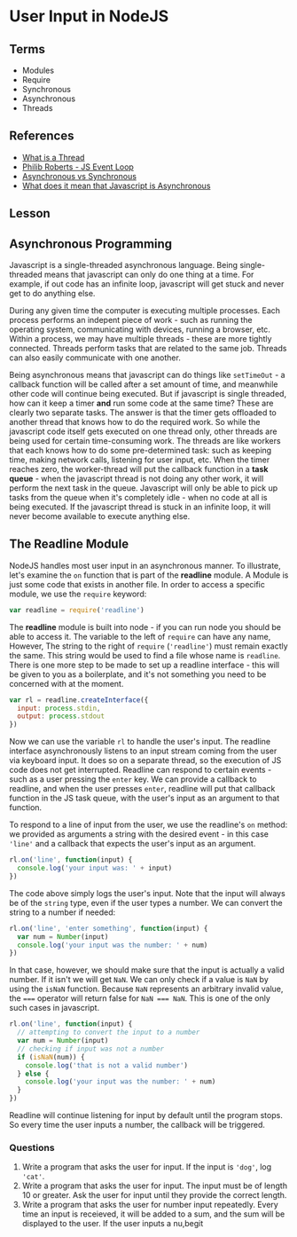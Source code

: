 # User Input in NodeJS

## Terms

* Modules
* Require
* Synchronous
* Asynchronous
* Threads

## References

* [What is a Thread](https://stackoverflow.com/questions/5201852/what-is-a-thread-really)
* [Philib Roberts - JS Event Loop](https://2014.jsconf.eu/speakers/philip-roberts-what-the-heck-is-the-event-loop-anyway.html)
* [Asynchronous vs Synchronous](https://stackoverflow.com/questions/748175/asynchronous-vs-synchronous-execution-what-does-it-really-mean)
* [What does it mean that Javascript is Asynchronous](https://www.quora.com/What-does-it-mean-that-Javascript-is-asynchronous)

## Lesson

## Asynchronous Programming

Javascript is a single-threaded asynchronous language. Being single-threaded means that javascript can only do one thing at a time.  For example, if out code has an infinite loop, javascript will get stuck and never get to do anything else.

During any given time the computer is executing multiple processes. Each process performs an indepent piece of work - such as running the operating system, communicating with devices, running a browser, etc. Within a process, we may have multiple threads - these are more tightly connected. Threads perform tasks that are related to the same job. Threads can also easily communicate with one another.

Being asynchronous means that javascript can do things like `setTimeOut` - a callback function will be called after a set amount of time, and meanwhile other code will continue being executed. But if javascript is single threaded, how can it keep a timer **and** run some code at the same time? These are clearly two separate tasks. The answer is that the timer gets offloaded to another thread that knows how to do the required work. So while the javascript code itself gets executed on one thread only, other threads are being used for certain time-consuming work. The threads are like workers that each knows how to do some pre-determined task: such as keeping time, making network calls, listening for user input, etc. When the timer reaches zero, the worker-thread will put the callback function in a **task queue** - when the javascript thread is not doing any other work, it will perform the next task in the queue. Javascript will only be able to pick up tasks from the queue when it's completely idle - when no code at all is being executed. If the javascript thread is stuck in an infinite loop, it will never become available to execute anything else.

## The Readline Module

NodeJS handles most user input in an asynchronous manner. To illustrate, let's examine the `on` function that is part of the **readline** module. A Module is just some code that exists in another file. In order to access a specific module, we use the `require` keyword:

```js
var readline = require('readline')
```

The **readline** module is built into node - if you can run node you should be able to access it. The variable to the left of `require` can have any name, However, The string to the right of `require` (`'readline'`) must remain exactly the same. This string would be used to find a file whose name is `readline`. There is one more step to be made to set up a readline interface - this will be given to you as a boilerplate, and it's not something you need to be concerned with at the moment.

```js
var rl = readline.createInterface({
  input: process.stdin,
  output: process.stdout
})
```

Now we can use the variable `rl` to handle the user's input. The readline interface asynchronously listens to an input stream coming from the user via keyboard input. It does so on a separate thread, so the execution of JS code does not get interrupted. Readline can respond to certain events - such as a user pressing the `enter` key. We can provide a callback to readline, and when the user presses `enter`, readline will put that callback function in the JS task queue, with the user's input as an argument to that function.

To respond to a line of input from the user, we use the readline's `on` method: we provided as arguments a string with the desired event - in this case `'line'` and a callback that expects the user's input as an argument.

```js
rl.on('line', function(input) {
  console.log('your input was: ' + input)
})
```

The code above simply logs the user's input. Note that the input will always be of the `string` type, even if the user types a number. We can convert the string to a number if needed:

```js
rl.on('line', 'enter something', function(input) {
  var num = Number(input)
  console.log('your input was the number: ' + num)
})
```

In that case, however, we should make sure that the input is actually a valid number. If it isn't we will get `NaN`. We can only check if a value is `NaN` by using the `isNaN` function. Because `NaN` represents an arbitrary invalid value, the `===` operator will return false for `NaN === NaN`. This is one of the only such cases in javascript.

```js
rl.on('line', function(input) {
  // attempting to convert the input to a number
  var num = Number(input)
  // checking if input was not a number
  if (isNaN(num)) {
    console.log('that is not a valid number')
  } else {
    console.log('your input was the number: ' + num)
  }
})
```

Readline will continue listening for input by default until the program stops. So every time the user inputs a number, the callback will be triggered.

### Questions

1. Write a program that asks the user for input. If the input is `'dog'`, log `'cat'`.
2. Write a program that asks the user for input. The input must be of length 10 or greater. Ask the user for input until they provide the correct length.
3. Write a program that asks the user for number input repeatedly. Every time an input is receieved, it will be added to a sum, and the sum will be displayed to the user. If the user inputs a nu,begit
